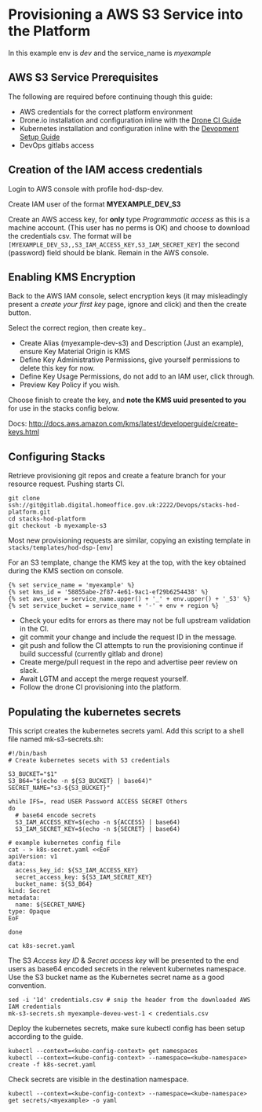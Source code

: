 # Provisioning a AWS S3 Service into the Platform

In this example env is _dev_ and the service_name is _myexample_

## AWS S3 Service Prerequisites

The following are required before continuing though this guide:

* AWS credentials for the correct platform environment
* Drone.io installation and configuration inline with the [Drone CI Guide](../how-to-docs/drone-how-to.md)
* Kubernetes installation and configuration inline with the [Devopment Setup Guide](../developer-docs/dev_setup.md)
* DevOps gitlabs access 

## Creation of the IAM access credentials

Login to AWS console with profile hod-dsp-dev. 

Create IAM user of the format **MYEXAMPLE_DEV_S3** 

Create an AWS access key, for **only** type _Programmatic access_ as this is a machine account. (This user has no perms is OK) and choose to download the credentials csv. The format will be ``` [MYEXAMPLE_DEV_S3,,S3_IAM_ACCESS_KEY,S3_IAM_SECRET_KEY]``` the second (password) field should be blank. Remain in the AWS console.


## Enabling KMS Encryption

Back to the AWS IAM console, select encryption keys (it may misleadingly present a _create your first key_ page, ignore and click) and then the create button.

Select the correct region, then create key..

* Create Alias (myexample-dev-s3) and Description  (Just an example), ensure Key Material Origin is KMS 
* Define Key Administrative Permissions, give yourself permissions to delete this key for now.
* Define Key Usage Permissions, do not add to an  IAM user, click through.
* Preview Key Policy if you wish.

Choose finish to create the key, and **note the KMS uuid presented to you** for use in the stacks config below. 

Docs: http://docs.aws.amazon.com/kms/latest/developerguide/create-keys.html


## Configuring Stacks

Retrieve provisioning git repos and create a feature branch for your resource request.
Pushing starts CI.


```
git clone ssh://git@gitlab.digital.homeoffice.gov.uk:2222/Devops/stacks-hod-platform.git
cd stacks-hod-platform
git checkout -b myexample-s3
```

Most new provisioning requests are similar, copying an existing template in ```stacks/templates/hod-dsp-[env]``` 

For an S3 template, change the KMS key at the top, with the key obtained during the KMS section on console.


```
{% set service_name = 'myexample' %}
{% set kms_id = '58855abe-2f87-4e61-9ac1-ef29b6254438' %}
{% set aws_user = service_name.upper() + '_' + env.upper() + '_S3' %}
{% set service_bucket = service_name + '-' + env + region %}
```

* Check your edits for errors as there may not be full upstream validation in the CI.
* git commit your change and include the request ID in the message.
* git push and follow the CI attempts to run the provisioning continue if build successful (currently gitlab and drone)
* Create merge/pull request in the repo and advertise peer review on slack.
* Await LGTM and accept the merge request yourself.
* Follow the drone CI provisioning into the platform.


## Populating the kubernetes secrets

This script creates the kubernetes secrets yaml. Add this script to a shell file named mk-s3-secrets.sh:

```
#!/bin/bash
# Create kubernetes secets with S3 credentials

S3_BUCKET="$1"
S3_B64="$(echo -n ${S3_BUCKET} | base64)"
SECRET_NAME="s3-${S3_BUCKET}"

while IFS=, read USER Password ACCESS SECRET Others
do
  # base64 encode secrets
  S3_IAM_ACCESS_KEY=$(echo -n ${ACCESS} | base64)
  S3_IAM_SECRET_KEY=$(echo -n ${SECRET} | base64)

# example kubernetes config file
cat - > k8s-secret.yaml <<EoF 
apiVersion: v1
data:
  access_key_id: ${S3_IAM_ACCESS_KEY}
  secret_access_key: ${S3_IAM_SECRET_KEY}
  bucket_name: ${S3_B64}
kind: Secret
metadata:
  name: ${SECRET_NAME}
type: Opaque
EoF

done

cat k8s-secret.yaml
```

The S3 _Access key ID_ & _Secret access key_ will be presented to the end users as base64 encoded secrets in the relevent kubernetes namespace. Use the S3 bucket name as the Kubernetes secret name as a good convention.

```
sed -i '1d' credentials.csv # snip the header from the downloaded AWS IAM credentials
mk-s3-secrets.sh myexample-deveu-west-1 < credentials.csv
```
Deploy the kubernetes secrets, make sure kubectl config has been setup according to the guide.

```
kubectl --context=<kube-config-context> get namespaces
kubectl --context=<kube-config-context> --namespace=<kube-namespace> create -f k8s-secret.yaml
```
Check secrets are visible in the destination namespace.

```
kubectl --context=<kube-config-context> --namespace=<kube-namespace> get secrets/<myexample> -o yaml
```
